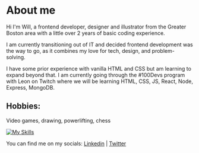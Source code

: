 # About me 
Hi I'm Will, a frontend developer, designer and illustrator from the Greater Boston area with a little over 2 years of basic coding experience. 

I am currently transitioning out of IT and decided frontend development was the way to go, as it combines my love for tech, design, and problem-solving. 

I have some prior experience with vanilla HTML and CSS but am learning to expand beyond that. I am currently going through the #100Devs program with Leon on Twitch where we will be learning HTML, CSS, JS, React, Node, Express, MongoDB.

## Hobbies: 
   Video games, drawing, powerlifting, chess

[![My Skills](https://skillicons.dev/icons?i=js,html,css)](https://skillicons.dev)

You can find me on my socials: [Linkedin](https://www.linkedin.com/in/william-pittman-a59a8981) | [Twitter](https://www.twitter.com/Will_Pittman06)

<!---
wpittman06/wpittman06 is a ✨ special ✨ repository because its `README.md` (this file) appears on your GitHub profile.
You can click the Preview link to take a look at your changes.
--->
